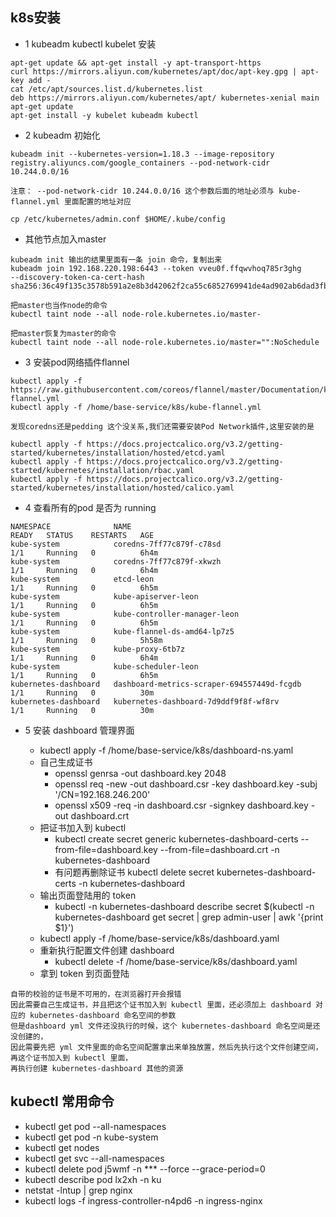 ## k8s安装 

- 1 kubeadm  kubectl  kubelet 安装
```
apt-get update && apt-get install -y apt-transport-https
curl https://mirrors.aliyun.com/kubernetes/apt/doc/apt-key.gpg | apt-key add - 
cat /etc/apt/sources.list.d/kubernetes.list
deb https://mirrors.aliyun.com/kubernetes/apt/ kubernetes-xenial main
apt-get update
apt-get install -y kubelet kubeadm kubectl
```
- 2 kubeadm 初始化
```
kubeadm init --kubernetes-version=1.18.3 --image-repository registry.aliyuncs.com/google_containers --pod-network-cidr 10.244.0.0/16

注意： --pod-network-cidr 10.244.0.0/16 这个参数后面的地址必须与 kube-flannel.yml 里面配置的地址对应

cp /etc/kubernetes/admin.conf $HOME/.kube/config

```

- 其他节点加入master
```
kubeadm init 输出的结果里面有一条 join 命令，复制出来
kubeadm join 192.168.220.198:6443 --token vveu0f.ffqwvhoq785r3ghg 
--discovery-token-ca-cert-hash sha256:36c49f135c3578b591a2e8b3d42062f2ca55c6852769941de4ad902ab6dad3fb

把master也当作node的命令
kubectl taint node --all node-role.kubernetes.io/master-

把master恢复为master的命令
kubectl taint node --all node-role.kubernetes.io/master="":NoSchedule
```

- 3 安装pod网络插件flannel
```
kubectl apply -f https://raw.githubusercontent.com/coreos/flannel/master/Documentation/kube-flannel.yml
kubectl apply -f /home/base-service/k8s/kube-flannel.yml

发现coredns还是pedding 这个没关系,我们还需要安装Pod Network插件,这里安装的是

kubectl apply -f https://docs.projectcalico.org/v3.2/getting-started/kubernetes/installation/hosted/etcd.yaml
kubectl apply -f https://docs.projectcalico.org/v3.2/getting-started/kubernetes/installation/rbac.yaml
kubectl apply -f https://docs.projectcalico.org/v3.2/getting-started/kubernetes/installation/hosted/calico.yaml
```

- 4 查看所有的pod 是否为 running
```
NAMESPACE              NAME                                         READY   STATUS    RESTARTS   AGE
kube-system            coredns-7ff77c879f-c78sd                     1/1     Running   0          6h4m
kube-system            coredns-7ff77c879f-xkwzh                     1/1     Running   0          6h4m
kube-system            etcd-leon                                    1/1     Running   0          6h5m
kube-system            kube-apiserver-leon                          1/1     Running   0          6h5m
kube-system            kube-controller-manager-leon                 1/1     Running   0          6h5m
kube-system            kube-flannel-ds-amd64-lp7z5                  1/1     Running   0          5h58m
kube-system            kube-proxy-6tb7z                             1/1     Running   0          6h4m
kube-system            kube-scheduler-leon                          1/1     Running   0          6h5m
kubernetes-dashboard   dashboard-metrics-scraper-694557449d-fcgdb   1/1     Running   0          30m
kubernetes-dashboard   kubernetes-dashboard-7d9ddf9f8f-wf8rv        1/1     Running   0          30m
```

- 5 安装 dashboard 管理界面

    - kubectl apply -f /home/base-service/k8s/dashboard-ns.yaml
    - 自己生成证书
        - openssl genrsa -out dashboard.key 2048
        - openssl req -new -out dashboard.csr -key dashboard.key -subj '/CN=192.168.246.200'
        - openssl x509 -req -in dashboard.csr -signkey dashboard.key -out dashboard.crt
    - 把证书加入到 kubectl
        - kubectl create secret generic kubernetes-dashboard-certs --from-file=dashboard.key --from-file=dashboard.crt -n kubernetes-dashboard
        - 有问题再删除证书 kubectl delete secret kubernetes-dashboard-certs -n kubernetes-dashboard
    - 输出页面登陆用的 token
        - kubectl -n kubernetes-dashboard describe secret $(kubectl -n kubernetes-dashboard get secret | grep admin-user | awk '{print $1}')
    - kubectl apply -f /home/base-service/k8s/dashboard.yaml
    - 重新执行配置文件创建 dashboard
        - kubectl delete -f /home/base-service/k8s/dashboard.yaml
    - 拿到 token 到页面登陆
```
自带的校验的证书是不可用的，在浏览器打开会报错
因此需要自己生成证书，并且把这个证书加入到 kubectl 里面，还必须加上 dashboard 对应的 kubernetes-dashboard 命名空间的参数
但是dashboard yml 文件还没执行的时候，这个 kubernetes-dashboard 命名空间是还没创建的，
因此需要先把 yml 文件里面的命名空间配置拿出来单独放置，然后先执行这个文件创建空间，再这个证书加入到 kubectl 里面，
再执行创建 kubernetes-dashboard 其他的资源
```



## kubectl 常用命令
- kubectl get pod --all-namespaces
- kubectl get pod -n kube-system
- kubectl get nodes
- kubectl get svc --all-namespaces
- kubectl delete pod j5wmf -n *** --force --grace-period=0
- kubectl describe pod lx2xh -n ku
- netstat -lntup | grep nginx
- kubectl logs -f ingress-controller-n4pd6 -n ingress-nginx
